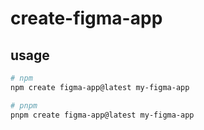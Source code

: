 

# create-figma-app

## usage

```bash
# npm
npm create figma-app@latest my-figma-app

# pnpm
pnpm create figma-app@latest my-figma-app
```